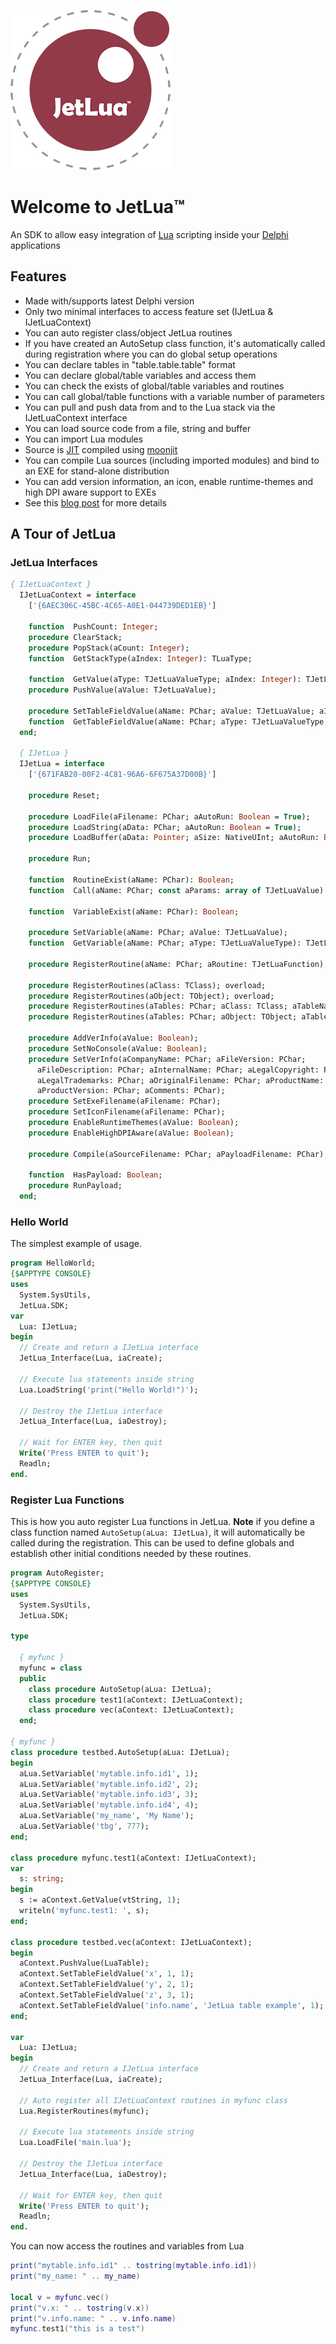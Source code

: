 ![](/images/logo256.png)
# Welcome to JetLua&trade;
An SDK to allow easy integration of [Lua](https://www.lua.org/) scripting inside your [Delphi](https://www.embarcadero.com/products/delphi) applications
## Features
* Made with/supports latest Delphi version
* Only two minimal interfaces to access feature set (IJetLua & IJetLuaContext)
* You can auto register class/object JetLua routines
* If you have created an AutoSetup class function, it's automatically called during registration where you can do global setup operations
* You can declare tables in "table.table.table" format
* You can declare global/table variables and access them
* You can check the exists of global/table variables and routines
* You can call global/table functions with a variable number of parameters
* You can pull and push data from and to the Lua stack via the IJetLuaContext interface
* You can load source code from a file, string and buffer
* You can import Lua modules
* Source is [JIT](https://en.wikipedia.org/wiki/Just-in-time_compilation) compiled using [moonjit](https://github.com/moonjit/moonjit)
* You can compile Lua sources (including imported modules) and bind to an EXE for stand-alone distribution
* You can add version information, an icon, enable runtime-themes and high DPI aware support to EXEs
* See this [blog post](https://tinybiggames.com/news/introducing-jetlua-easy-fast-and-fun-lua-sdk-for-delphi-r3/) for more details
## A Tour of JetLua
### JetLua Interfaces
```pascal
{ IJetLuaContext }
  IJetLuaContext = interface
    ['{6AEC306C-45BC-4C65-A0E1-044739DED1EB}']

    function  PushCount: Integer;
    procedure ClearStack;
    procedure PopStack(aCount: Integer);
    function  GetStackType(aIndex: Integer): TLuaType;

    function  GetValue(aType: TJetLuaValueType; aIndex: Integer): TJetLuaValue;
    procedure PushValue(aValue: TJetLuaValue);

    procedure SetTableFieldValue(aName: PChar; aValue: TJetLuaValue; aIndex: Integer);
    function  GetTableFieldValue(aName: PChar; aType: TJetLuaValueType; aIndex: Integer): TJetLuaValue;
  end;
  
  { IJetLua }
  IJetLua = interface
    ['{671FAB20-00F2-4C81-96A6-6F675A37D00B}']

    procedure Reset;

    procedure LoadFile(aFilename: PChar; aAutoRun: Boolean = True);
    procedure LoadString(aData: PChar; aAutoRun: Boolean = True);
    procedure LoadBuffer(aData: Pointer; aSize: NativeUInt; aAutoRun: Boolean = True);

    procedure Run;

    function  RoutineExist(aName: PChar): Boolean;
    function  Call(aName: PChar; const aParams: array of TJetLuaValue): TJetLuaValue;

    function  VariableExist(aName: PChar): Boolean;

    procedure SetVariable(aName: PChar; aValue: TJetLuaValue);
    function  GetVariable(aName: PChar; aType: TJetLuaValueType): TJetLuaValue;

    procedure RegisterRoutine(aName: PChar; aRoutine: TJetLuaFunction);

    procedure RegisterRoutines(aClass: TClass); overload;
    procedure RegisterRoutines(aObject: TObject); overload;
    procedure RegisterRoutines(aTables: PChar; aClass: TClass; aTableName: PChar=nil); overload;
    procedure RegisterRoutines(aTables: PChar; aObject: TObject; aTableName: PChar=nil); overload;

    procedure AddVerInfo(aValue: Boolean);
    procedure SetNoConsole(aValue: Boolean);
    procedure SetVerInfo(aCompanyName: PChar; aFileVersion: PChar;
      aFileDescription: PChar; aInternalName: PChar; aLegalCopyright: PChar;
      aLegalTrademarks: PChar; aOriginalFilename: PChar; aProductName: PChar;
      aProductVersion: PChar; aComments: PChar);
    procedure SetExeFilename(aFilename: PChar);
    procedure SetIconFilename(aFilename: PChar);
    procedure EnableRuntimeThemes(aValue: Boolean);
    procedure EnableHighDPIAware(aValue: Boolean);

    procedure Compile(aSourceFilename: PChar; aPayloadFilename: PChar);

    function  HasPayload: Boolean;
    procedure RunPayload;
  end;  
```
### Hello World
The simplest example of usage.
```Pascal
program HelloWorld;
{$APPTYPE CONSOLE}
uses
  System.SysUtils, 
  JetLua.SDK;
var
  Lua: IJetLua;
begin
  // Create and return a IJetLua interface
  JetLua_Interface(Lua, iaCreate);
  
  // Execute lua statements inside string
  Lua.LoadString('print("Hello World!")');
  
  // Destroy the IJetLua interface
  JetLua_Interface(Lua, iaDestroy);

  // Wait for ENTER key, then quit
  Write('Press ENTER to quit');
  Readln;
end.
```
### Register Lua Functions
This is how you auto register Lua functions in JetLua. **Note** if you define a class function named `AutoSetup(aLua: IJetLua)`, it will automatically be called during the registration. This can be used to define globals and establish other initial conditions needed by these routines.
```Pascal
program AutoRegister;
{$APPTYPE CONSOLE}
uses
  System.SysUtils, 
  JetLua.SDK;
  
type
  
  { myfunc }
  myfunc = class
  public
    class procedure AutoSetup(aLua: IJetLua);
    class procedure test1(aContext: IJetLuaContext);
    class procedure vec(aContext: IJetLuaContext);
  end;
  
{ myfunc }
class procedure testbed.AutoSetup(aLua: IJetLua);
begin
  aLua.SetVariable('mytable.info.id1', 1);
  aLua.SetVariable('mytable.info.id2', 2);
  aLua.SetVariable('mytable.info.id3', 3);
  aLua.SetVariable('mytable.info.id4', 4);
  aLua.SetVariable('my_name', 'My Name');
  aLua.SetVariable('tbg', 777);
end;

class procedure myfunc.test1(aContext: IJetLuaContext);
var
  s: string;
begin
  s := aContext.GetValue(vtString, 1);
  writeln('myfunc.test1: ', s);
end;

class procedure testbed.vec(aContext: IJetLuaContext);
begin
  aContext.PushValue(LuaTable);
  aContext.SetTableFieldValue('x', 1, 1);
  aContext.SetTableFieldValue('y', 2, 1);
  aContext.SetTableFieldValue('z', 3, 1);
  aContext.SetTableFieldValue('info.name', 'JetLua table example', 1);
end;

var
  Lua: IJetLua;
begin
  // Create and return a IJetLua interface
  JetLua_Interface(Lua, iaCreate);
  
  // Auto register all IJetLuaContext routines in myfunc class
  Lua.RegisterRoutines(myfunc);
  
  // Execute lua statements inside string
  Lua.LoadFile('main.lua');
  
  // Destroy the IJetLua interface
  JetLua_Interface(Lua, iaDestroy);

  // Wait for ENTER key, then quit
  Write('Press ENTER to quit');
  Readln;
end.
```
You can now access the routines and variables from Lua
```Lua
print("mytable.info.id1" .. tostring(mytable.info.id1))
print("my_name: " .. my_name)

local v = myfunc.vec()
print("v.x: " .. tostring(v.x))
print("v.info.name: " .. v.info.name)
myfunc.test1("this is a test")
```

